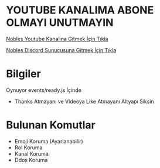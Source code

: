 # YOUTUBE KANALIMA ABONE OLMAYI UNUTMAYIN

[Nobles Youtube Kanalına Gitmek İçin Tıkla](https://www.youtube.com/noblesyt)

[Nobles Discord Sunucusuna Gitmek İçin Tıkla](https://discord.gg/Rs5ss84)

# Bilgiler

Oynuyor events/ready.js İçinde

- Thanks Atmayanı ve Videoya Like Atmayanı Altyapı Siksin

# Bulunan Komutlar

- Emoji Koruma (Ayarlanabilir)
- Rol Koruma
- Kanal Koruma
- Ddos Koruma